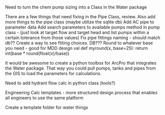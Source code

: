Need to turn the chem pump sizing into a Class in the Water package

There are a few things that need fixing in the Pipe Class, review.
Also add more things to the pipe class (maybe utilize the sqlite db)
Add AC pipe to parameter data
Add search parameters to available pumps method in pump class - (just look at target flow and target head and list pumps within a certain tolerance from those values)
Fix pipe fittings naming - should match db??
Create a way to see fitting choices.  DB???
Round to whatever base you need - good for MDD design val
def myround(x, base=25):
    return int(base * round(float(x)/base))

It would be awesome to create a python toolbox for ArcPro that integrates the Water package. That way you could pull pumps, tanks and pipes from the GIS to load the parameters for calculations.

Need to add hydrant flow calc in python class (tools?)

Engineering Calc templates - more structured design process that enables all engineers to use the same platform

Create a template folder for water things
